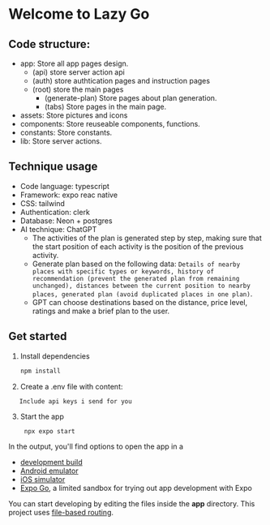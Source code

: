 # Welcome to Lazy Go

## Code structure:

- app: Store all app pages design.
  - (api) store server action api
  - (auth) store authtication pages and instruction pages
  - (root) store the main pages
    - (generate-plan) Store pages about plan generation.
    - (tabs) Store pages in the main page.
- assets: Store pictures and icons
- components: Store reuseable components, functions.
- constants: Store constants.
- lib: Store server actions.

## Technique usage

- Code language: typescript
- Framework: expo reac native
- CSS: tailwind
- Authentication: clerk
- Database: Neon + postgres
- AI technique: ChatGPT
  - The activities of the plan is generated step by step, making sure that the start position of each activity is the position of the previous activity. 
  - Generate plan based on the following data: ```Details of nearby places with specific types or keywords, history of recommendation (prevent the generated plan from remaining unchanged), distances between the current position to nearby places, generated plan (avoid duplicated places in one plan)```.
  - GPT can choose destinations based on the distance, price level, ratings and make a brief plan to the user.


## Get started

1. Install dependencies

   ```bash
   npm install
   ```

2. Create a .env file with content:

```
   Include api keys i send for you

```

3. Start the app

   ```bash
    npx expo start
   ```

In the output, you'll find options to open the app in a

- [development build](https://docs.expo.dev/develop/development-builds/introduction/)
- [Android emulator](https://docs.expo.dev/workflow/android-studio-emulator/)
- [iOS simulator](https://docs.expo.dev/workflow/ios-simulator/)
- [Expo Go](https://expo.dev/go), a limited sandbox for trying out app development with Expo

You can start developing by editing the files inside the **app** directory. This project uses [file-based routing](https://docs.expo.dev/router/introduction).
